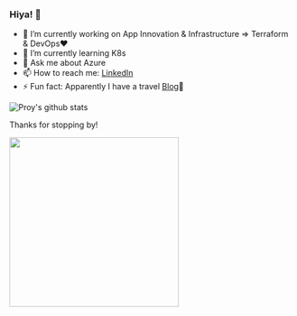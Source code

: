 ### Hiya! :honeybee:


- 🔭 I’m currently working on App Innovation & Infrastructure => Terraform & DevOps:heart:
- 🌱 I’m currently learning K8s 
- 💬 Ask me about Azure
- 📫 How to reach me: [LinkedIn](https://www.linkedin.com/in/paromita-roy-46462214/)
- ⚡ Fun fact: Apparently I have a travel [Blog](https://www.instagram.com/thesnobwanderer/):see_no_evil:


![Proy's github stats](https://github-readme-stats.vercel.app/api?username=paromitaroy&show_icons=true&theme=react)

Thanks for stopping by!

<img src="https://octodex.github.com/images/femalecodertocat.png" width=300 heigth=200>
